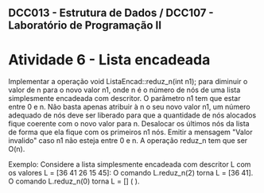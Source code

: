 ## DCC013 - Estrutura de Dados / DCC107 - Laboratório de Programação II
# Atividade 6 - Lista encadeada

Implementar a operação void ListaEncad::reduz_n(int n1); para diminuir o valor de n para o novo valor n1, onde n é o número de nós de uma lista simplesmente encadeada com descritor. O parâmetro n1 tem que estar entre 0 e n. Não basta apenas atribuir à n o seu novo valor n1, um número adequado de nós deve ser liberado para que a quantidade de nós alocados fique coerente com o novo valor para n. Desalocar os últimos nós da lista de forma que ela fique com os primeiros n1 nós. Emitir a mensagem "Valor invalido" caso n1 não esteja entre 0 e n. A operação reduz_n  tem que ser O(n).

Exemplo: Considere a lista simplesmente encadeada com descritor L com os valores L = [36 41 26 15 45]:
  O comando L.reduz_n(2) torna L = [36 41].
  O comando L.reduz_n(0) torna L = [] (	).

